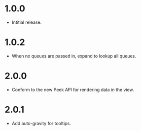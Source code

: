# 1.0.0

- Intitial release.

# 1.0.2

- When no queues are passed in, expand to lookup all queues.

# 2.0.0

- Conform to the new Peek API for rendering data in the view.

# 2.0.1

- Add auto-gravity for tooltips.
